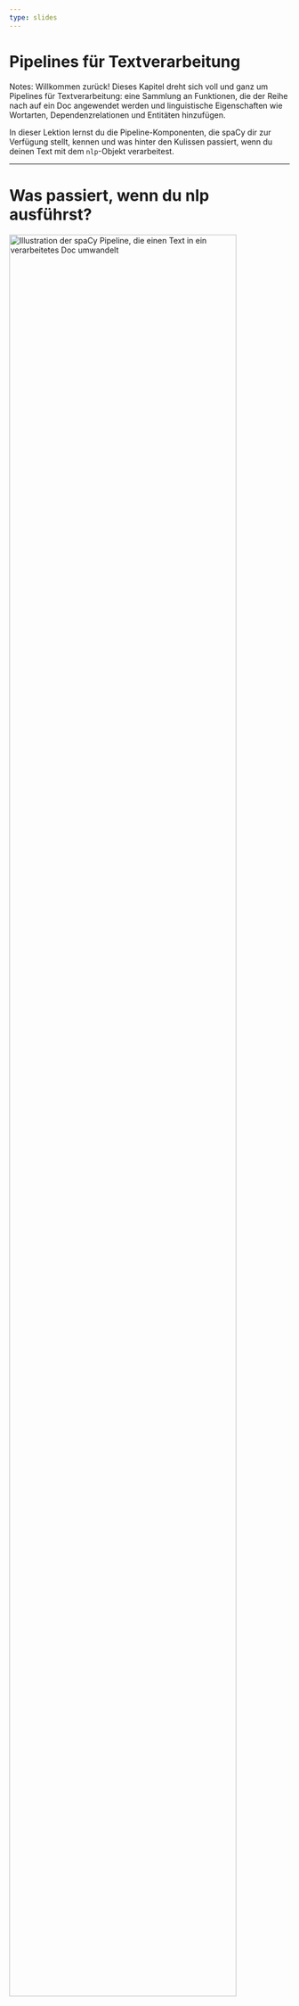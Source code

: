 ```yaml
---
type: slides
---
```


# Pipelines für Textverarbeitung

Notes: Willkommen zurück! Dieses Kapitel dreht sich voll und ganz um Pipelines
für Textverarbeitung: eine Sammlung an Funktionen, die der Reihe nach auf ein
Doc angewendet werden und linguistische Eigenschaften wie Wortarten,
Dependenzrelationen und Entitäten hinzufügen.

In dieser Lektion lernst du die Pipeline-Komponenten, die spaCy dir zur
Verfügung stellt, kennen und was hinter den Kulissen passiert, wenn du deinen
Text mit dem `nlp`-Objekt verarbeitest.

---

# Was passiert, wenn du nlp ausführst?

<img src="/pipeline.png" alt="Illustration der spaCy Pipeline, die einen Text in ein verarbeitetes Doc umwandelt" width="90%" />

```
doc = nlp("Dies ist ein Satz.")
```

Notes: Du hast dies mittlerweile schon sehr oft ausgeführt: rufe das
`nlp`-Objekt mit einem Text-String auf, und erhalte ein Doc-Objekt zurück.

Aber was macht das `nlp`-Objekt eigentlich?

Zuerst wendet spaCy den Tokenizer an, um den Text-String in ein `Doc`-Objekt
umzuwandeln. Als nächstes werden verschiedene Pipeline-Komponenten der Reihe
nach auf das Doc angewendet. In diesem Fall zuerst der Part-of-speech Tagger,
dann der Dependency Parser, dann der Entity Recognizer. Am Ende wird das
verarbeitete Doc zurückgegeben, damit du mit ihm arbeiten kannst.

---

# Eingebaute Pipeline-Komponenten

| Name        | Beschreibung            | Erstellt                                                  |
| ----------- | :---------------------- | :-------------------------------------------------------- |
| **tagger**  | Part-of-speech Tagger   | `Token.tag`, `Token.pos`                                  |
| **parser**  | Dependency Parser       | `Token.dep`, `Token.head`, `Doc.sents`, `Doc.noun_chunks` |
| **ner**     | Named entity Recognizer | `Doc.ents`, `Token.ent_iob`, `Token.ent_type`             |
| **textcat** | Text Classifier         | `Doc.cats`                                                |

Notes: spaCy beinhaltet die folgenden eingebauten Pipeline-Komponenten.

Der Part-of-speech Tagger legt die Attribute `Token.tag` und `Token.pos` fest.

Der Dependency Parser fügt die Attribute `Token.dep` und `Token.head` hinzu und
ist außerdem verantwortlich dafür, Sätze und Nominalphrasen, auch "noun chunks"
genannt, zu erkennen.

Der Named Entity Recognizer fügt die erkannten Entitäten zur Property `doc.ents`
hinzu. Er legt außerdem Attribute für Entität-Typen der Tokens fest, die
angeben, ob der Token Teil einer Entität ist.

Der Text Classifier legt Kategorien fest, die auf den gesamten Text zutreffen,
und fügt diese zur Property `doc.cats` hinzu.

Da Text-Kategorien immer sehr spezifisch sind, ist der Text Classifier nicht
standardmäßig Teil der verfügbaren vortrainierten Modelle. Du kannst ihn jedoch
verwenden, um deine eignen Systeme zu trainieren.

---

# Hinter den Kulissen

<img src="package_meta_de.png" alt="Ein Paket mit dem Label de_core_news_sm mit Ordner und meta.json" />

- Pipeline definiert in der `meta.json` des Modells in der entsprechenden
  Reihenfolge
- Eingebaute Komponenten benötigen binäre Daten, um Vorhersagen zu treffen

Notes: Alle Modelle, die du mit spaCy laden kannst, enthalten verschiedene
Dateien und eine `meta.json`-Datei.

Die Meta-Datei definiert Dinge wie die Sprache und Pipeline. So weiß spaCy,
welche Komponenten erstellt werden sollen.

Die eingebauten Komponenten, die Vorhersagen treffen, benötigen außerdem binäre
Daten. Die Daten sind im Modell-Paket enthalten und werden in die Komponenten
hineingeladen, wenn du das Modell lädst.

---

# Pipeline-Attribute

- `nlp.pipe_names`: Liste der Namen der Pipeline-Komponenten

```python
print(nlp.pipe_names)
```

```out
['tagger', 'parser', 'ner']
```

- `nlp.pipeline`: Liste von `(name, component)` Tuples

```python
print(nlp.pipeline)
```

```out
[('tagger', <spacy.pipeline.Tagger>),
 ('parser', <spacy.pipeline.DependencyParser>),
 ('ner', <spacy.pipeline.EntityRecognizer>)]
```

Notes: Um die Namen der Pipeline-Komponenten zu sehen, die im aktuellen
`nlp`-Objekt vorhanden sind, kannst du das Attribut `nlp.pipe_names` verwenden.

Für eine Liste von Tuples bestehend aus Name und Funktion, kannst du das
Attribut `nlp.pipeline` benutzen.

Die Komponenten-Funktionen sind die Funktionen, die auf das Doc angewendet
werden, um es zu verarbeiten und Attribute festzulegem – zum Beispiel Wortarten
oder Entitäten.

---

# Los geht's!

Notes: Lass uns ein paar spaCy-Pipelines ansehen und hinter die Kulissen
schauen!
